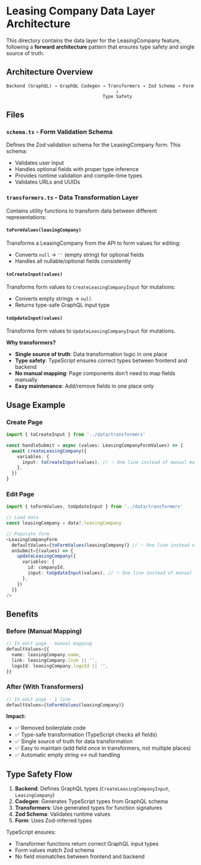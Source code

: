 # Leasing Company Data Layer Architecture

This directory contains the data layer for the LeasingCompany feature, following a **forward architecture** pattern that ensures type safety and single source of truth.

## Architecture Overview

```
Backend (GraphQL) → GraphQL Codegen → Transformers → Zod Schema → Form
                                         ↓
                                    Type Safety
```

## Files

### `schema.ts` - Form Validation Schema

Defines the Zod validation schema for the LeasingCompany form. This schema:

- Validates user input
- Handles optional fields with proper type inference
- Provides runtime validation and compile-time types
- Validates URLs and UUIDs

### `transformers.ts` - Data Transformation Layer

Contains utility functions to transform data between different representations:

#### `toFormValues(leasingCompany)`
Transforms a LeasingCompany from the API to form values for editing:
- Converts `null` → `''` (empty string) for optional fields
- Handles all nullable/optional fields consistently

#### `toCreateInput(values)`
Transforms form values to `CreateLeasingCompanyInput` for mutations:
- Converts empty strings → `null`
- Returns type-safe GraphQL input type

#### `toUpdateInput(values)`
Transforms form values to `UpdateLeasingCompanyInput` for mutations.

**Why transformers?**
- **Single source of truth**: Data transformation logic in one place
- **Type safety**: TypeScript ensures correct types between frontend and backend
- **No manual mapping**: Page components don't need to map fields manually
- **Easy maintenance**: Add/remove fields in one place only

## Usage Example

### Create Page

```typescript
import { toCreateInput } from '../data/transformers'

const handleSubmit = async (values: LeasingCompanyFormValues) => {
  await createLeasingCompany({
    variables: {
      input: toCreateInput(values), // ✨ One line instead of manual mapping
    },
  })
}
```

### Edit Page

```typescript
import { toFormValues, toUpdateInput } from '../data/transformers'

// Load data
const leasingCompany = data?.leasingCompany

// Populate form
<LeasingCompanyForm
  defaultValues={toFormValues(leasingCompany)} // ✨ One line instead of manual mapping
  onSubmit={(values) => {
    updateLeasingCompany({
      variables: {
        id: companyId,
        input: toUpdateInput(values), // ✨ One line instead of manual mapping
      },
    })
  }}
/>
```

## Benefits

### Before (Manual Mapping)
```typescript
// In edit page - manual mapping
defaultValues={{
  name: leasingCompany.name,
  link: leasingCompany.link || '',
  logoId: leasingCompany.logoId || '',
}}
```

### After (With Transformers)
```typescript
// In edit page - 1 line
defaultValues={toFormValues(leasingCompany)}
```

**Impact:**
- ✅ Removed boilerplate code
- ✅ Type-safe transformation (TypeScript checks all fields)
- ✅ Single source of truth for data transformation
- ✅ Easy to maintain (add field once in transformers, not multiple places)
- ✅ Automatic empty string ↔ null handling

## Type Safety Flow

1. **Backend**: Defines GraphQL types (`CreateLeasingCompanyInput`, `LeasingCompany`)
2. **Codegen**: Generates TypeScript types from GraphQL schema
3. **Transformers**: Use generated types for function signatures
4. **Zod Schema**: Validates runtime values
5. **Form**: Uses Zod-inferred types

TypeScript ensures:
- Transformer functions return correct GraphQL input types
- Form values match Zod schema
- No field mismatches between frontend and backend
